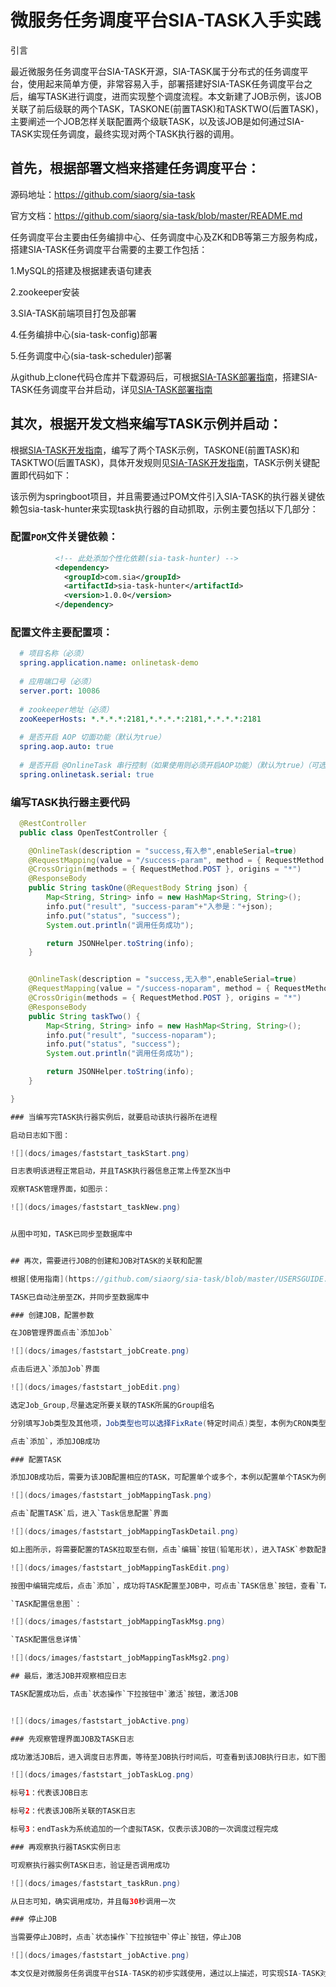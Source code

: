 微服务任务调度平台SIA-TASK入手实践
===

引言

最近微服务任务调度平台SIA-TASK开源，SIA-TASK属于分布式的任务调度平台，使用起来简单方便，非常容易入手，部署搭建好SIA-TASK任务调度平台之后，编写TASK进行调度，进而实现整个调度流程。本文新建了JOB示例，该JOB关联了前后级联的两个TASK，TASKONE(前置TASK)和TASKTWO(后置TASK)，主要阐述一个JOB怎样关联配置两个级联TASK，以及该JOB是如何通过SIA-TASK实现任务调度，最终实现对两个TASK执行器的调用。


## 首先，根据部署文档来搭建任务调度平台：

源码地址：https://github.com/siaorg/sia-task

官方文档：https://github.com/siaorg/sia-task/blob/master/README.md

任务调度平台主要由任务编排中心、任务调度中心及ZK和DB等第三方服务构成，搭建SIA-TASK任务调度平台需要的主要工作包括：

1.MySQL的搭建及根据建表语句建表

2.zookeeper安装

3.SIA-TASK前端项目打包及部署

4.任务编排中心(sia-task-config)部署

5.任务调度中心(sia-task-scheduler)部署

从github上clone代码仓库并下载源码后，可根据[SIA-TASK部署指南](https://github.com/siaorg/sia-task/blob/master/DEPLOY.md)，搭建SIA-TASK任务调度平台并启动，详见[SIA-TASK部署指南](https://github.com/siaorg/sia-task/blob/master/DEPLOY.md)


## 其次，根据开发文档来编写TASK示例并启动：

根据[SIA-TASK开发指南](https://github.com/siaorg/sia-task/blob/master/DEVELOPGUIDE.md)，编写了两个TASK示例，TASKONE(前置TASK)和TASKTWO(后置TASK)，具体开发规则见[SIA-TASK开发指南](https://github.com/siaorg/sia-task/blob/master/DEVELOPGUIDE.md)，TASK示例关键配置即代码如下：

该示例为springboot项目，并且需要通过POM文件引入SIA-TASK的执行器关键依赖包sia-task-hunter来实现task执行器的自动抓取，示例主要包括以下几部分：

### 配置`POM`文件关键依赖：
```xml 
          <!-- 此处添加个性化依赖(sia-task-hunter) -->
          <dependency>
            <groupId>com.sia</groupId>
            <artifactId>sia-task-hunter</artifactId>
            <version>1.0.0</version>
          </dependency>
```
### 配置文件主要配置项：
```yml
  # 项目名称（必须）
  spring.application.name: onlinetask-demo
  
  # 应用端口号（必须）
  server.port: 10086
  
  # zookeeper地址（必须）
  zooKeeperHosts: *.*.*.*:2181,*.*.*.*:2181,*.*.*.*:2181
  
  # 是否开启 AOP 切面功能（默认为true）
  spring.aop.auto: true
  
  # 是否开启 @OnlineTask 串行控制（如果使用则必须开启AOP功能）（默认为true）（可选）
  spring.onlinetask.serial: true
```
### 编写TASK执行器主要代码
```java
  @RestController
  public class OpenTestController {

    @OnlineTask(description = "success,有入参",enableSerial=true)
    @RequestMapping(value = "/success-param", method = { RequestMethod.POST }, produces = "application/json;charset=UTF-8")
    @CrossOrigin(methods = { RequestMethod.POST }, origins = "*")
    @ResponseBody
    public String taskOne(@RequestBody String json) {
        Map<String, String> info = new HashMap<String, String>();
        info.put("result", "success-param"+"入参是："+json);
        info.put("status", "success");
        System.out.println("调用任务成功");

        return JSONHelper.toString(info);
    }


    @OnlineTask(description = "success,无入参",enableSerial=true)
    @RequestMapping(value = "/success-noparam", method = { RequestMethod.POST }, produces = "application/json;charset=UTF-8")
    @CrossOrigin(methods = { RequestMethod.POST }, origins = "*")
    @ResponseBody
    public String taskTwo() {
        Map<String, String> info = new HashMap<String, String>();
        info.put("result", "success-noparam");
        info.put("status", "success");
        System.out.println("调用任务成功");

        return JSONHelper.toString(info);
    }

}

### 当编写完TASK执行器实例后，就要启动该执行器所在进程

启动日志如下图：

![](docs/images/faststart_taskStart.png)

日志表明该进程正常启动，并且TASK执行器信息正常上传至ZK当中

观察TASK管理界面，如图示：

![](docs/images/faststart_taskNew.png)


从图中可知，TASK已同步至数据库中


## 再次，需要进行JOB的创建和JOB对TASK的关联和配置

根据[使用指南](https://github.com/siaorg/sia-task/blob/master/USERSGUIDE.md)进行如下操作：

TASK已自动注册至ZK，并同步至数据库中

### 创建JOB，配置参数

在JOB管理界面点击`添加Job`

![](docs/images/faststart_jobCreate.png)

点击后进入`添加Job`界面

![](docs/images/faststart_jobEdit.png)

选定Job_Group,尽量选定所要关联的TASK所属的Group组名

分别填写Job类型及其他项，Job类型也可以选择FixRate(特定时间点)类型，本例为CRON类型，具体数值为：0/30 * * * * ?，表示从当前时刻开始，每30秒执行一次

点击`添加`，添加JOB成功

### 配置TASK

添加JOB成功后，需要为该JOB配置相应的TASK，可配置单个或多个，本例以配置单个TASK为例

![](docs/images/faststart_jobMappingTask.png)

点击`配置TASK`后，进入`Task信息配置`界面

![](docs/images/faststart_jobMappingTaskDetail.png)

如上图所示，将需要配置的TASK拉取至右侧，点击`编辑`按钮(铅笔形状)，进入TASK`参数配置`界面

![](docs/images/faststart_jobMappingTaskEdit.png)

按图中编辑完成后，点击`添加`，成功将TASK配置至JOB中，可点击`TASK信息`按钮，查看`TASK配置信息详情`，观察该JOB的TASK配置情况

`TASK配置信息图`：

![](docs/images/faststart_jobMappingTaskMsg.png)

`TASK配置信息详情`

![](docs/images/faststart_jobMappingTaskMsg2.png)

## 最后，激活JOB并观察相应日志

TASK配置成功后，点击`状态操作`下拉按钮中`激活`按钮，激活JOB


![](docs/images/faststart_jobActive.png)

### 先观察管理界面JOB及TASK日志

成功激活JOB后，进入调度日志界面，等待至JOB执行时间后，可查看到该JOB执行日志，如下图示：

![](docs/images/faststart_jobTaskLog.png)

标号1：代表该JOB日志

标号2：代表该JOB所关联的TASK日志

标号3：endTask为系统追加的一个虚拟TASK，仅表示该JOB的一次调度过程完成

### 再观察执行器TASK实例日志

可观察执行器实例TASK日志，验证是否调用成功

![](docs/images/faststart_taskRun.png)

从日志可知，确实调用成功，并且每30秒调用一次

### 停止JOB

当需要停止JOB时，点击`状态操作`下拉按钮中`停止`按钮，停止JOB

![](docs/images/faststart_jobActive.png)

本文仅是对微服务任务调度平台SIA-TASK的初步实践使用，通过以上描述，可实现SIA-TASK对执行器实例TASK实现任务调度的功能，本文中搭建的示例非常简单，适合快速入手SIA-TASK，当然，SIA-TASK还有更加强大的任务调度功能，可以应对更加复杂的业务场景，大家可以继续深度使用体验，将SIA-TASK的功能点和业务相结合，将其应用至更加复杂的业务场景之下。